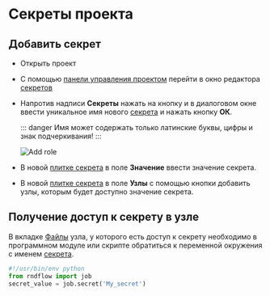 # Секреты проекта

## Добавить секрет

- Открыть проект
- С помощью [панели управления проектом][1] перейти в окно редактора [секретов][1]
- Напротив надписи **Секреты** нажать на кнопку <span class="iconify-inline" data-icon="mdi:plus"></span> и в диалоговом окне ввести уникальное имя нового [секрета][1] и нажать кнопку **ОК**.

  ::: danger <span class="iconify" data-icon="gg:danger" style="color: #cc0000; font-size: 24px;"></span>
  Имя может содержать только латинские буквы, цифры и знак подчеркивания!
  :::

  ![Add role](/images/common/secrets_add.png)

- В новой [плитке секрета][3] в поле **Значение** ввести значение секрета.
- В новой [плитке секрета][3] в поле **Узлы** с помощью кнопки <span class="iconify-inline" data-icon="mdi:magnify"></span> добавить узлы, которым будет доступно значение секрета.

## Получение доступ к секрету в узле

В вкладке [Файлы][4] узла, у которого есть доступ к секрету необходимо в программном модуле или скрипте обратиться к переменной окружения с именем [секрета][1].

```python
#!/usr/bin/env python
from rndflow import job
secret_value = job.secret('My_secret')
```

[1]: /docs/desc/secrets.md
[2]: /docs/desc/project.md#панель-управления-проектом
[3]: /docs/desc/secrets.md#плитка-секрета
[4]: /docs/desc/nodes.md#фаилы
